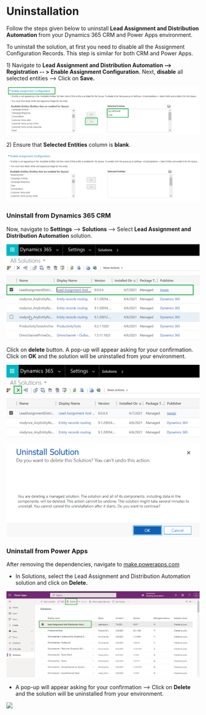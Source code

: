 # Uninstallation

Follow the steps given below to uninstall **Lead Assignment and Distribution Automation** from your Dynamics 365 CRM and Power Apps environment.&#x20;

To uninstall the solution, at first you need to disable all the Assignment Configuration Records. This step is similar for both CRM and Power Apps.

1\) Navigate to **Lead Assignment and Distribution Automation -->** **Registration -- > Enable Assignment Configuration.** Next, **disable** all selected entities --> Click on **Save.**

![](../.gitbook/assets/Last0.png)

2\) Ensure that **Selected Entities** column is **blank**.

![](../.gitbook/assets/Last00.png)

### Uninstall from Dynamics 365 CRM

Now, navigate to **Settings** --> **Solutions** --> Select **Lead Assignment and Distribution Automation** solution.

![](../.gitbook/assets/Last.png)

Click on **delete** button. A pop-up will appear asking for your confirmation. Click on **OK** and the solution will be uninstalled from your environment.

![](../.gitbook/assets/Last2.png)

![](<../.gitbook/assets/21 (3).png>)

### Uninstall from Power Apps

After removing the dependencies,  navigate to [make.powerapps.com](https://make.powerapps.com/)

* In Solutions, select the Lead Assignment and Distribution Automation solution and click on **Delete.**

![](<../.gitbook/assets/LADA Power Apps.png>)

* A pop-up will appear asking for your confirmation --> Click on **Delete** and the solution will be uninstalled from your environment.

![](<../.gitbook/assets/LADA Power Apps\_1.png>)

